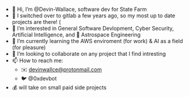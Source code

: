- 👋 Hi, I’m @Devin-Wallace, software dev for State Farm
- 🤠 I switched over to gitlab a few years ago, so my most up to date projects are there! (
- 👀 I’m interested in General Software Devlopment, Cyber Security, Artificial Intelligence, and 🚀 Astrospace Engineering
- 🌱 I’m currently learning the AWS enviroment (for work) & AI as a field (for pleasure)
- 💞️ I’m looking to collaborate on any project that I find intresting
- 📫 How to reach me:
  * ✉️ devinwallce@protonmail.com 
  * 🐦 @0xdevbot
- 💰 will take on small paid side projects

<!---
Devin-Wallace/Devin-Wallace is a ✨ special ✨ repository because its `README.md` (this file) appears on your GitHub profile.
You can click the Preview link to take a look at your changes.
--->
